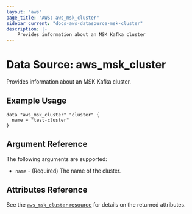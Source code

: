```yaml
---
layout: "aws"
page_title: "AWS: aws_msk_cluster"
sidebar_current: "docs-aws-datasource-msk-cluster"
description: |-
    Provides information about an MSK Kafka cluster
---
```


# Data Source: aws_msk_cluster

Provides information about an MSK Kafka cluster.

## Example Usage

```hcl
data "aws_msk_cluster" "cluster" {
  name = "test-cluster"
}
```

## Argument Reference

The following arguments are supported:

* `name` - (Required) The name of the cluster.

## Attributes Reference

See the [`aws_msk_cluster` resource](/docs/providers/aws/r/msk_cluster.html) for details on the returned attributes.
